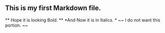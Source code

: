 ## This is my first Markdown file.
** Hope it is looking Bold. **
*And Now it is in Italics. *
~~ I do not want this portion. ~~
